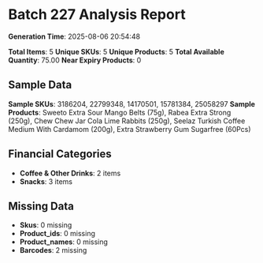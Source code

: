 # Batch 227 Analysis Report

**Generation Time**: 2025-08-06 20:54:48

**Total Items**: 5
**Unique SKUs**: 5
**Unique Products**: 5
**Total Available Quantity**: 75.00
**Near Expiry Products**: 0

## Sample Data
**Sample SKUs**: 3186204, 22799348, 14170501, 15781384, 25058297
**Sample Products**: Sweeto Extra Sour Mango Belts (75g), Rabea Extra Strong (250g), Chew Chew Jar Cola Lime Rabbits (250g), Seelaz Turkish Coffee Medium With Cardamom (200g), Extra Strawberry Gum Sugarfree (60Pcs)

## Financial Categories
- **Coffee & Other Drinks**: 2 items
- **Snacks**: 3 items

## Missing Data
- **Skus**: 0 missing
- **Product_ids**: 0 missing
- **Product_names**: 0 missing
- **Barcodes**: 2 missing
